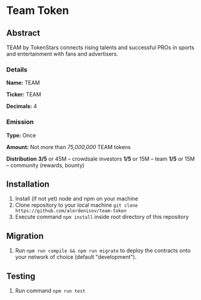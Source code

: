 # Team Token

## Abstract
TEAM by TokenStars connects rising talents and successful PROs in sports and entertainment with fans and advertisers.

### Details
__Name:__ TEAM

__Ticker:__ TEAM

__Decimals:__ 4

### Emission
__Type:__ Once

__Amount:__ Not more than *75,000,000* TEAM tokens

__Distribution__ 
__3/5__ or 45M – crowdsale investors 
__1/5__ or 15M – team
__1/5__ or 15M – community (rewards, bounty)

## Installation
1. Install (if not yet) node and npm on your machine
2. Clone repository to your local machine `git clone https://github.com/alerdenisov/team-token`
2. Execute command `npm install` inside root directory of this repository

## Migration
1. Run `npm run compile && npm run migrate` to deploy the contracts onto your network of choice (default "development").

## Testing
1. Run command `npm run test`
